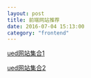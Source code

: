 ```yaml
---
layout: post
title: 前端网站推荐
date: 2016-07-04 15:13:00
category: "frontend"
---
```


[ued网站集合1](http://rensanning.iteye.com/blog/1585046)

[ued网站集合2](https://www.douban.com/group/topic/52385245/)
